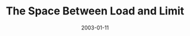 ---
layout: message
category: message
series: "The Space Between"
title: "The Space Between Load and Limit"
date: 2003-01-11
audio-description: "We've somehow lost that healthy space between sanity and our maximum limits."
audio: "http://s3.amazonaws.com/crossroadsaudiomessages/Load And Limit 1020am.mp3"
audio-title: "The Space Between Load and Limit"
audio-duration: "39:27"
---